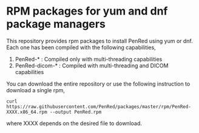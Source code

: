 # RPM packages for yum and dnf package managers

This repository provides rpm packages to install PenRed using yum or dnf. Each one has been
compiled with the following capabilities,

1. PenRed-* : Compiled only with multi-threading capabilities
2. PenRed-dicom-* : Compiled with multi-threading and DICOM capabilities

You can download the entire repository or use the following instruction to download a single rpm,

```console
curl https://raw.githubusercontent.com/PenRed/packages/master/rpm/PenRed-XXXX.x86_64.rpm --output PenRed.rpm
```
where XXXX depends on the desired file to download.
